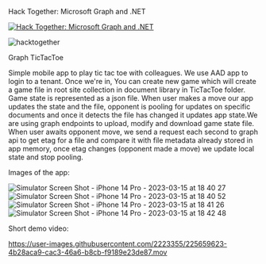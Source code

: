 Hack Together: Microsoft Graph and .NET

[![Hack Together: Microsoft Graph and .NET](https://img.shields.io/badge/Microsoft%20-Hack--Together-orange?style=for-the-badge&logo=microsoft)](https://github.com/microsoft/hack-together)

![hacktogether](https://user-images.githubusercontent.com/2223355/225382423-54fadcbe-d85c-4892-8c36-4fdef32b48e3.png)


Graph TicTacToe

Simple mobile app to play tic tac toe with colleagues. We use AAD app to login to a tenant. Once we're in, You can create new game which will create a game file in root site collection in document library in TicTacToe folder. Game state is represented as a json file. When user makes a move our app updates the state and the file, opponent is pooling for updates on specific documents and once it detects the file has changed it updates app state.We are using graph endpoints to upload, modify and download game state file.
When user awaits opponent move, we send a request each second to graph api to get etag for a file and compare it with file metadata already stored in app memory, once etag changes (opponent made a move) we update local state and stop pooling.

Images of the app:

![Simulator Screen Shot - iPhone 14 Pro - 2023-03-15 at 18 40 27](https://user-images.githubusercontent.com/2223355/225389304-f3d917fc-7660-461d-83f4-0ce0361b94f5.png)
![Simulator Screen Shot - iPhone 14 Pro - 2023-03-15 at 18 40 52](https://user-images.githubusercontent.com/2223355/225389309-f6a9da8d-2988-4847-8fcd-9acf7528c33c.png)
![Simulator Screen Shot - iPhone 14 Pro - 2023-03-15 at 18 41 26](https://user-images.githubusercontent.com/2223355/225389314-f9b8358d-45dd-473c-a554-dee5fcb431af.png)
![Simulator Screen Shot - iPhone 14 Pro - 2023-03-15 at 18 42 48](https://user-images.githubusercontent.com/2223355/225389316-f67a13bd-d527-417c-8a84-306241b78e41.png)

Short demo video:

https://user-images.githubusercontent.com/2223355/225659623-4b28aca9-cac3-46a6-b8cb-f9189e23de87.mov

